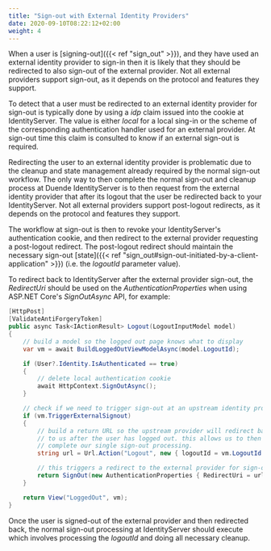 ```yaml
---
title: "Sign-out with External Identity Providers"
date: 2020-09-10T08:22:12+02:00
weight: 4
---
```


When a user is [signing-out]({{< ref "sign_out" >}}), and they have used an external identity provider to sign-in then it is likely that they should be redirected to also sign-out of the external provider.
Not all external providers support sign-out, as it depends on the protocol and features they support.

To detect that a user must be redirected to an external identity provider for sign-out is typically done by using a *idp* claim issued into the cookie at IdentityServer.
The value is either *local* for a local sing-in or the scheme of the corresponding authentication handler used for an external provider.
At sign-out time this claim is consulted to know if an external sign-out is required.

Redirecting the user to an external identity provider is problematic due to the cleanup and state management already required by the normal sign-out workflow.
The only way to then complete the normal sign-out and cleanup process at Duende IdentityServer is to then request from the external identity provider that after its logout that the user be redirected back to your IdentityServer.
Not all external providers support post-logout redirects, as it depends on the protocol and features they support.

The workflow at sign-out is then to revoke your IdentityServer's authentication cookie, and then redirect to the external provider requesting a post-logout redirect.
The post-logout redirect should maintain the necessary sign-out [state]({{< ref "sign_out#sign-out-initiated-by-a-client-application" >}}) (i.e. the *logoutId* parameter value).

To redirect back to IdentityServer after the external provider sign-out, the *RedirectUri* should be used on the *AuthenticationProperties* when using ASP.NET Core's *SignOutAsync* API, for example:

```cs
[HttpPost]
[ValidateAntiForgeryToken]
public async Task<IActionResult> Logout(LogoutInputModel model)
{
    // build a model so the logged out page knows what to display
    var vm = await BuildLoggedOutViewModelAsync(model.LogoutId);

    if (User?.Identity.IsAuthenticated == true)
    {
        // delete local authentication cookie
        await HttpContext.SignOutAsync();
    }

    // check if we need to trigger sign-out at an upstream identity provider
    if (vm.TriggerExternalSignout)
    {
        // build a return URL so the upstream provider will redirect back
        // to us after the user has logged out. this allows us to then
        // complete our single sign-out processing.
        string url = Url.Action("Logout", new { logoutId = vm.LogoutId });

        // this triggers a redirect to the external provider for sign-out
        return SignOut(new AuthenticationProperties { RedirectUri = url }, vm.ExternalAuthenticationScheme);
    }

    return View("LoggedOut", vm);
}
```

Once the user is signed-out of the external provider and then redirected back, the normal sign-out processing at IdentityServer should execute which involves processing the *logoutId* and doing all necessary cleanup.
